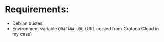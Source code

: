 # Requirements:
- Debian buster
- Environment variable `GRAFANA_URL` (URL copied from Grafana Cloud in my case)